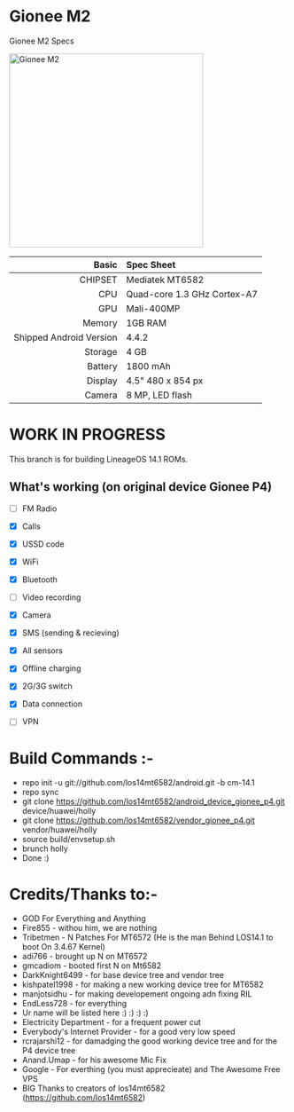 # Gionee M2

Gionee M2 Specs

<img src="https://fdn2.gsmarena.com/vv/pics/gionee/gionee-m2.jpg" width="350" title="Gionee M2">

Basic   | Spec Sheet
-------:|:-------------------------
CHIPSET | Mediatek MT6582
CPU     | Quad-core 1.3 GHz Cortex-A7
GPU     | Mali-400MP
Memory  | 1GB RAM
Shipped Android Version | 4.4.2
Storage | 4 GB
Battery | 1800 mAh
Display | 4.5" 480 x 854 px
Camera  | 8 MP, LED flash

# WORK IN PROGRESS


This branch is for building LineageOS 14.1 ROMs.

## What's working (on original device Gionee P4)
- [ ] FM Radio
- [X] Calls
- [X] USSD code
- [x] WiFi
- [x] Bluetooth
- [ ] Video recording
- [x] Camera
- [X] SMS (sending & recieving)
- [x] All sensors
- [x] Offline charging
- [X] 2G/3G switch
- [X] Data connection
- [ ] VPN


# Build Commands :-

  * repo init -u git://github.com/los14mt6582/android.git -b cm-14.1
  * repo sync
  * git clone https://github.com/los14mt6582/android_device_gionee_p4.git device/huawei/holly
  * git clone https://github.com/los14mt6582/vendor_gionee_p4.git vendor/huawei/holly
  * source build/envsetup.sh
  * brunch holly
  * Done :)
  
# Credits/Thanks to:-
  * GOD For Everything and Anything
  * Fire855 - withou him, we are nothing
  * Tribetmen - N Patches For MT6572 (He is the man Behind LOS14.1 to boot On 3.4.67 Kernel)
  * adi766 - brought up N on MT6572
  * gmcadiom - booted first N on Mt6582
  * DarkKnight6499 - for base device tree and vendor tree
  * kishpatel1998 - for making a new working device tree for MT6582
  * manjotsidhu - for making developement ongoing adn fixing RIL
  * EndLess728 - for everything
  * Ur name will be listed here :) :) :) :)
  * Electricity Department - for a frequent power cut
  * Everybody's Internet Provider - for a good very low speed
  * rcrajarshi12 - for damadging the good working device tree and for the P4 device tree
  * Anand.Umap - for his awesome Mic Fix
  * Google - For everthing (you must apprecieate) and The Awesome Free VPS
  * BIG Thanks to creators of los14mt6582 (https://github.com/los14mt6582)
